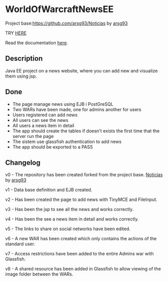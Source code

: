 # WorldOfWarcraftNewsEE

Project base:https://github.com/arsg93/Noticias by [arsg93](https://github.com/arsg93)


TRY [HERE](http://news1.news80103.private.jelastic.cloud/WorldOfWarcraftNewsEE-war/) 

Read the documentation [here](https://github.com/arsg93/WorldOfWarcraftNewsEE/blob/master/WorldOfWarcraftNewsEEDocument.pdf).

## Description

Java EE project on a news website, where you can add new and visualize them using jsp.

## Done

<ul>
<li>The page manage news using EJB i PostGreSQL</li>
<li>Two WARs have been made, one for admins another for users</li>
<li>Users registered can add news</li>
<li>All users can see the news</li>
<li>All users a news item in detail</li>
<li>The app should create the tables if doesn't exists the first time that the server run the page</li>
<li>The sistem use glassfish authentication to add news</li>
<li>The app should be exported to a PASS</li>
</ul>



## Changelog


v0 - The repository has been created forked from the project base.
     [Noticias](https://github.com/arsg93/Noticias)
     by [arsg93](https://github.com/arsg93)

v1 - Data base definition and EJB created.

v2 - Has been created the page to add news with TinyMCE and FileInput.

v3 - Has been the jsp to see all the news and works correctly.

v4 - Has been the see a news item in detail and works correctly.

v5 - The links to share on social networks have been edited.

v6 - A new WAR has been created which only contains the actions of the standard user.

v7 - Access restrictions have been added to the entire Admins war with Glassfish.

v8 - A shared resource has been added in Glassfish to allow viewing of the image folder between the WARs.

